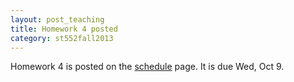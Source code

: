 ```yaml
---
layout: post_teaching
title: Homework 4 posted
category: st552fall2013
---
```


Homework 4 is posted on the [schedule](../../../schedule.html) page. It is due Wed, Oct 9.

